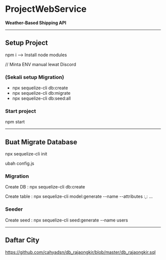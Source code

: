 # ProjectWebService
**Weather-Based Shipping API**

-----------------------------------------------------
## Setup Project

npm i           --> Install node modules

// Minta ENV manual lewat Discord

### (Sekali setup Migration)
- npx sequelize-cli db:create
- npx sequelize-cli db:migrate
- npx sequelize-cli db:seed:all

### Start project
npm start

-----------------------------------------------------
## Buat Migrate Database

npx sequelize-cli init

ubah config.js

### **Migration**

Create DB : npx sequelize-cli db:create

Create table : npx sequelize-cli model:generate --name <NamaTable> --attributes <namaattribute>:<datatype>,<namaattribute>:<datatype> ...

### **Seeder**

Create seed : npx sequelize-cli seed:generate --name users

-----------------------------------------------------

## Daftar City
https://github.com/cahyadsn/db_rajaongkir/blob/master/db_rajaongkir.sql